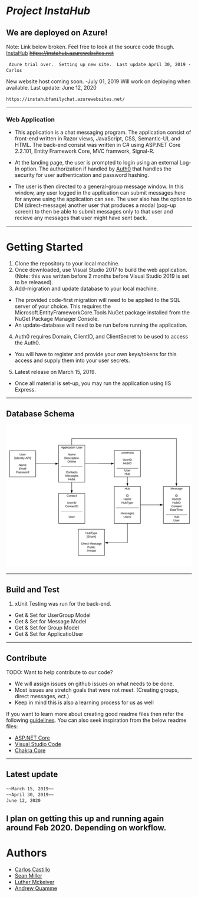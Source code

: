 
# *Project InstaHub*

## We are deployed on Azure!
Note:  Link below broken.  Feel free to look at the source code though.
[InstaHub](https://instahub.azurewebsites.net)
~~https://instahub.azurewebsites.net~~
```
 Azure trial over.  Setting up new site.  Last update April 30, 2019 -Carlos
```
New website host coming soon.  -July 01, 2019
Will work on deploying when available.  Last update: June 12, 2020
```
https://instahubfamilychat.azurewebsites.net/
```
--------------------------------------------------------------------------------------------------------------------------
###  Web Application
  - This application is a chat messaging program.  The application consist of front-end written in Razor views, JavaScript, CSS, Semantic-UI, and HTML.  The back-end consist was written in C# using ASP.NET Core 2.2.101, Entity Framework Core, MVC framwork, Signal-R.

  - At the landing page, the user is prompted to login using an external Log-In option.  The authorization if handled by [Auth0](https://auth0.com) that handles the security for user authentication and password hashing.

  - The user is then directed to a general-group message window.  In this window, any user logged in the application can submit messages here for anyone using the application can see.  The user also has the option to DM (direct-message) another user that produces a modal (pop-up screen) to then be able to submit messages only to that user and recieve any messages that user might have sent back.
--------------------------------------------------------------------------------------------------------------------------

# Getting Started
1.	Clone the repository to your local machine.
2.	Once downloaded, use Visual Studio 2017 to build the web application.(Note: this was written before 2 months before Visual Studio 2019 is set to be released).
3.  Add-migration and update database to your local machine.
-   The provided code-first migration will need to be applied to the SQL server of your choice.  This requires the Microsoft.EntityFrameworkCore.Tools NuGet package installed from the NuGet Package Manager Console.
-   An update-database will need to be run before running the application.
4.  Auth0 requires Domain, ClientID, and ClientSecret to be used to access the Auth0.
-   You will have to register and provide your own keys/tokens for this access and supply them into your user secrets.
5.	Latest release on March 15, 2019.
-   Once all material is set-up, you may run the application using IIS Express.
--------------------------------------------------------------------------------------------------------------------------

## Database Schema
![DbSchema](DbSchema.png)


--------------------------------------------------------------------------------------------------------------------------
## Build and Test
1.  xUnit Testing was run for the back-end.
-   Get & Set for UserGroup Model
-   Get & Set for Message Model
-   Get & Set for Group Model
-   Get & Set for ApplicatioUser

--------------------------------------------------------------------------------------------------------------------------

## Contribute
TODO: Want to help contribute to our code?
- We will assign issues on github issues on what needs to be done.
- Most issues are stretch goals that were not meet.  (Creating groups, direct messages, ect.)
- Keep in mind this is also a learning process for us as well

If you want to learn more about creating good readme files then refer the following [guidelines](https://www.visualstudio.com/en-us/docs/git/create-a-readme). You can also seek inspiration from the below readme files:
- [ASP.NET Core](https://github.com/aspnet/Home)
- [Visual Studio Code](https://github.com/Microsoft/vscode)
- [Chakra Core](https://github.com/Microsoft/ChakraCore)

--------------------------------------------------------------------------------------------------------------------------
## Latest update
```
~~March 15, 2019~~
~~April 30, 2019~~
June 12, 2020
```
I plan on getting this up and running again around Feb 2020.  Depending on workflow.
--------------------------------------------------------------------------------------------------------------------------
# Authors
* [Carlos Castillo](https://github.com/castillocarlosr)
* [Sean Miller](https://github.com/Deliman206)
* [Luther Mckeiver](https://github.com/LutherMckeiver)
* [Andrew Quamme](https://github.com/andrewquamme)
